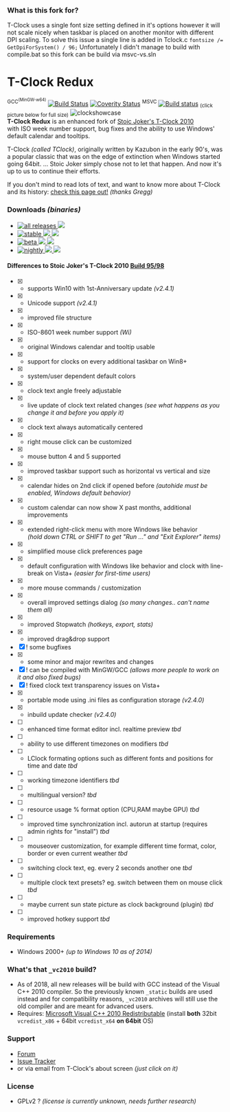 ### What is this fork for?

T-Clock uses a single font size setting defined in it's options however it will not scale nicely when taskbar is placed on another monitor with different DPI scaling. To solve this issue a single line is added in Tclock.c
`fontsize /= GetDpiForSystem() / 96;`
Unfortunately I didn't manage to build with compile.bat so this fork can be build via msvc-vs.sln 


T-Clock Redux
==============
<sup>GCC<sup>(MinGW-w64)</sup></sup> [![Build Status](https://travis-ci.org/White-Tiger/T-Clock.svg?branch=yg-master)](https://travis-ci.org/White-Tiger/T-Clock) [![Coverity Status](https://scan.coverity.com/projects/3794/badge.svg)](https://scan.coverity.com/projects/white-tiger-t-clock) <sup>MSVC</sup> [![Build status](https://ci.appveyor.com/api/projects/status/b3qehrl4c8naisx4?svg=true)](https://ci.appveyor.com/project/White-Tiger/t-clock) <sub>(click picture below for full size)</sub>
![clockshowcase](https://cloud.githubusercontent.com/assets/1467733/4608572/71b48156-5283-11e4-960f-b0415b5b7cec.png)  
**T-Clock Redux** is an enhanced fork of [Stoic Joker's T-Clock 2010](http://www.stoicjoker.com/TClock/)  
with ISO week number support, bug fixes and the ability to use Windows' default calendar and tooltips.

T-Clock *(called TClock)*, originally written by Kazubon in the early 90's, was a popular classic that was on the edge of extinction when Windows started going 64bit. ... Stoic Joker simply chose not to let that happen. And now it's up to us to continue their efforts.

If you don't mind to read lots of text, and want to know more about T-Clock and its history: [check this page out!](http://web.archive.org/web/20160202023839/http://greggdeselms.com/tclock.html) *(thanks Gregg)*


### Downloads *(binaries)*
* [![all releases](https://img.shields.io/badge/ALL-RELEASES-brightgreen.svg?logo=github&style=flat-square) ![](https://img.shields.io/github/downloads/White-Tiger/T-Clock/total.svg?style=flat-square)](//github.com/White-Tiger/T-Clock/releases)
* [![stable](https://img.shields.io/github/release/White-Tiger/T-Clock.svg?label=STABLE&logo=github&style=flat-square) ![](https://img.shields.io/github/downloads/White-Tiger/T-Clock/latest/total.svg?style=flat-square) ![](https://img.shields.io/github/release-date/White-Tiger/T-Clock.svg?style=flat-square)](//github.com/White-Tiger/T-Clock/releases/latest)
* [![beta](https://img.shields.io/github/release/White-Tiger/T-Clock/all.svg?label=BETA&logo=github&style=flat-square) ![](https://img.shields.io/github/downloads-pre/White-Tiger/T-Clock/latest/total.svg?style=flat-square) ![](https://img.shields.io/github/release-date-pre/White-Tiger/T-Clock.svg?style=flat-square)](//github.com/White-Tiger/T-Clock/releases)
* [![nightly](https://img.shields.io/badge/NIGHTLY-for_testing_only-ff69b4.svg?logo=travis&style=flat-square) ![](https://img.shields.io/github/commits-since/White-Tiger/T-Clock/latest.svg?style=flat-square) ![](https://img.shields.io/github/last-commit/White-Tiger/T-Clock.svg?style=flat-square)](//drive.google.com/open?id=1m18Jb-eZya6to3NsXUlZeC2ITjXdM7IU)

#### Differences to Stoic Joker's T-Clock 2010 [Build 95/98](http://www.donationcoder.com/forum/index.php?topic=21944.0)
- [x] + supports Win10 with 1st-Anniversary update *(v2.4.1)*
- [x] + Unicode support *(v2.4.1)*
- [x] * improved file structure
- [x] + ISO-8601 week number support *(Wi)*
- [x] + original Windows calendar and tooltip usable
- [x] + support for clocks on every additional taskbar on Win8+
- [x] + system/user dependent default colors
- [x] + clock text angle freely adjustable
- [x] + live update of clock text related changes *(see what happens as you change it and before you apply it)*
- [x] + clock text always automatically centered
- [x] + right mouse click can be customized
- [x] + mouse button 4 and 5 supported
- [x] * improved taskbar support such as horizontal vs vertical and size
- [x] + calendar hides on 2nd click if opened before *(autohide must be enabled, Windows default behavior)*
- [x] + custom calendar can now show X past months, additional improvements
- [x] + extended right-click menu with more Windows like behavior  
*(hold down CTRL or SHIFT to get "Run ..." and "Exit Explorer" items)*
- [x] + simplified mouse click preferences page
- [x] + default configuration with Windows like behavior and clock with line-break on Vista+ *(easier for first-time users)*
- [x] + more mouse commands / customization
- [x] + overall improved settings dialog *(so many changes.. can't name them all)*
- [x] * improved Stopwatch *(hotkeys, export, stats)*
- [x] * improved drag&drop support
- [x] ! some bugfixes
- [x] * some minor and major rewrites and changes
- [x] ! can be compiled with MinGW/GCC *(allows more people to work on it and also fixed bugs)*
- [x] ! fixed clock text transparency issues on Vista+
- [x] + portable mode using .ini files as configuration storage *(v2.4.0)*
- [x] + inbuild update checker *(v2.4.0)*
- [ ] + enhanced time format editor incl. realtime preview *tbd*
- [ ] + ability to use different timezones on modifiers *tbd*
- [ ] + LClock formating options such as different fonts and positions for time and date *tbd*
- [ ] + working timezone identifiers *tbd*
- [ ] + multilingual version? *tbd*
- [ ] + resource usage % format option (CPU,RAM maybe GPU) *tbd*
- [ ] + improved time synchronization incl. autorun at startup (requires admin rights for "install") *tbd*
- [ ] + mouseover customization, for example different time format, color, border or even current weather *tbd*
- [ ] + switching clock text, eg. every 2 seconds another one *tbd*
- [ ] + multiple clock text presets? eg. switch between them on mouse click *tbd*
- [ ] + maybe current sun state picture as clock background (plugin) *tbd*
- [ ] + improved hotkey support *tbd*

### Requirements
* Windows 2000+ *(up to Windows 10 as of 2014)*

### What's that `_vc2010` build?
* As of 2018, all new releases will be build with GCC instead of the Visual C++ 2010 compiler.
  So the previously known `_static` builds are used instead and for compatibility reasons,
  `_vc2010` archives will still use the old compiler and are meant for advanced users.
* Requires: [Microsoft Visual C++ 2010 Redistributable](http://microsoft.com/en-us/download/details.aspx?id=26999) (install **both** 32bit `vcredist_x86` +  64bit `vcredist_x64` **on 64bit** OS)

### Support
* [Forum](http://donationcoder.com/forum/?board=324)
* [Issue Tracker](//github.com/White-Tiger/T-Clock/issues)
* or via email from T-Clock's about screen *(just click on it)*

### License
* GPLv2 ? *(license is currently unknown, needs further research)*
~~~~
